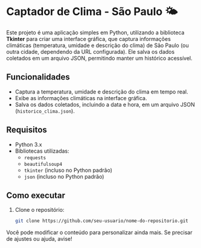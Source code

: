 # Captador de Clima - São Paulo 🌤️

Este projeto é uma aplicação simples em Python, utilizando a biblioteca **Tkinter** para criar uma interface gráfica, que captura informações climáticas (temperatura, umidade e descrição do clima) de São Paulo (ou outra cidade, dependendo da URL configurada). Ele salva os dados coletados em um arquivo JSON, permitindo manter um histórico acessível.

## Funcionalidades
- Captura a temperatura, umidade e descrição do clima em tempo real.
- Exibe as informações climáticas na interface gráfica.
- Salva os dados coletados, incluindo a data e hora, em um arquivo JSON (`historico_clima.json`).

## Requisitos
- Python 3.x
- Bibliotecas utilizadas:
  - `requests`
  - `beautifulsoup4`
  - `tkinter` (incluso no Python padrão)
  - `json` (incluso no Python padrão)

## Como executar
1. Clone o repositório:
   ```bash
   git clone https://github.com/seu-usuario/nome-do-repositorio.git


Você pode modificar o conteúdo para personalizar ainda mais. Se precisar de ajustes ou ajuda, avise!
